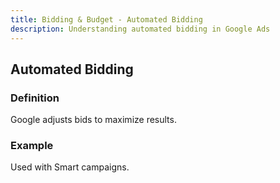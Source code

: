 ```yaml
---
title: Bidding & Budget - Automated Bidding
description: Understanding automated bidding in Google Ads
---
```


## Automated Bidding

### Definition
Google adjusts bids to maximize results.

### Example
Used with Smart campaigns.
